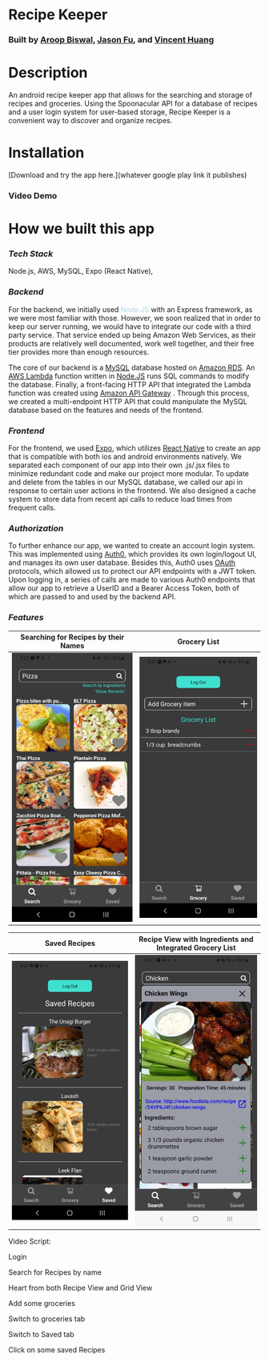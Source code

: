 # Recipe Keeper
### Built by [Aroop Biswal](https://github.com/AroopBiswal), [Jason Fu](https://github.com/nboadcodes), and [Vincent Huang](https://github.com/vhcent) ###

# Description #
An android recipe keeper app that allows for the searching and storage of recipes and groceries. Using the Spoonacular API for a database of recipes and a user login system for user-based storage, Recipe Keeper is a convenient way to discover and organize recipes. 

# Installation #
[Download and try the app here.](whatever google play link it publishes)




### Video Demo ##

# How we built this app #
### *Tech Stack*
Node.js, AWS, MySQL, Expo (React Native), 
### *Backend*
For the backend, we initially used <span style="color:lightblue"> Node.JS</span> with an Express framework, as we were most familiar with those. However, we soon realized that in order to keep our server running, we would have to integrate our code with a third party service. That service ended up being Amazon Web Services, as their products are relatively well documented, work well together, and their free tier provides more than enough resources.  

The core of our backend is a <u>MySQL</u> database hosted on <u>Amazon RDS</u>. An <u>AWS Lambda</u> function written in <u>Node.JS</u> runs SQL commands to modify the database. Finally, a front-facing HTTP API that integrated the Lambda function was created using <u>Amazon API Gateway</u> . Through this process, we created a multi-endpoint HTTP API that could manipulate the MySQL database based on the features and needs of the frontend. 

### *Frontend*
For the frontend, we used <u>[Expo](https://expo.dev/)</u>, which utilizes <u>React Native</u> to create an app that is compatible with both ios and android environments natively. We separated each component of our app into their own .js/.jsx files to minimize redundant code and make our project more modular. To update and delete from the tables in our MySQL database, we called our api in response to certain user actions in the frontend. We also designed a cache system to store data from recent api calls to reduce load times from frequent calls.

### *Authorization*
To further enhance our app, we wanted to create an account login system. This was implemented using <u>Auth0</u>, which provides its own login/logout UI, and manages its own user database. Besides this, Auth0 uses <u>OAuth</u> protocols, which allowed us to protect our API endpoints with a JWT token. Upon logging in, a series of calls are made to various Auth0 endpoints that allow our app to retrieve a UserID and a Bearer Access Token, both of which are passed to and used by the backend API. 
<!-- 
We also wanted to protect our API endpoints and incorporate a 3rd party login system.
To authorize and project our multi-endpoint API, we decided to follow OAuth 2.0 prodedures  -->
### *Features*


| Searching for Recipes by their Names| Grocery List  |
| :-------------: | :-------------: | 
|<img alt="image" width="400" src="https://github.com/vhcent/Recipe-Keeper/blob/main/frontend/src/assets/phone%20screenshot%201.jpg?raw=true">  | <img alt="image" width="400" src="https://github.com/vhcent/Recipe-Keeper/blob/main/frontend/src/assets/phone%20screenshot%202.jpg?raw=true">  |

| Saved Recipes | Recipe View with Ingredients and Integrated Grocery List |
| :-------------: | :-------------: |
|<img alt="image" width="400" src="https://github.com/vhcent/Recipe-Keeper/blob/main/frontend/src/assets/phone%20screenshot%203.jpg?raw=true">  | <img alt="image" width="400" src="https://github.com/vhcent/Recipe-Keeper/blob/main/frontend/src/assets/phone%20screenshot%204.jpg?raw=true">  |

Video Script: 

Login

Search for Recipes by name

Heart from both Recipe View and Grid View

Add some groceries

Switch to groceries tab

Switch to Saved tab

Click on some saved Recipes



